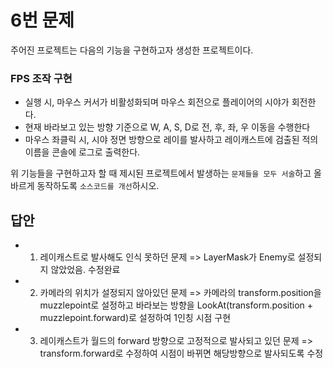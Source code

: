 # 6번 문제

주어진 프로젝트는 다음의 기능을 구현하고자 생성한 프로젝트이다.

### FPS 조작 구현
- 실행 시, 마우스 커서가 비활성화되며 마우스 회전으로 플레이어의 시야가 회전한다.
- 현재 바라보고 있는 방향 기준으로 W, A, S, D로 전, 후, 좌, 우 이동을 수행한다
- 마우스 좌클릭 시, 시야 정면 방향으로 레이를 발사하고 레이캐스트에 검출된 적의 이름을 콘솔에 로그로 출력한다.

위 기능들을 구현하고자 할 때
제시된 프로젝트에서 발생하는 `문제들을 모두 서술`하고 올바르게 동작하도록 `소스코드를 개선`하시오.

## 답안
- 1. 레이캐스트로 발사해도 인식 못하던 문제
=> LayerMask가 Enemy로 설정되지 않았었음. 수정완료

- 2. 카메라의 위치가 설정되지 않아있던 문제
=> 카메라의 transform.position을 muzzlepoint로 설정하고 바라보는 방향을 LookAt(transform.position + muzzlepoint.forward)로 설정하여 1인칭 시점 구현

- 3. 레이캐스트가 월드의 forward 방향으로 고정적으로 발사되고 있던 문제
=> transform.forward로 수정하여 시점이 바뀌면 해당방향으로 발사되도록 수정